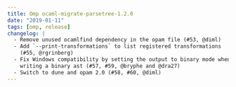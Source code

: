 ```yaml
---
title: Omp ocaml-migrate-parsetree-1.2.0
date: "2019-01-11"
tags: [omp, release]
changelog: |
  - Remove unused ocamlfind dependency in the opam file (#53, @diml)
  - Add `--print-transformations` to list registered transformations
    (#55, @rgrinberg)
  - Fix Windows compatibility by setting the output to binary mode when
    writing a binary ast (#57, #59, @bryphe and @dra27)
  - Switch to dune and opam 2.0 (#58, #60, @diml)
---
```



